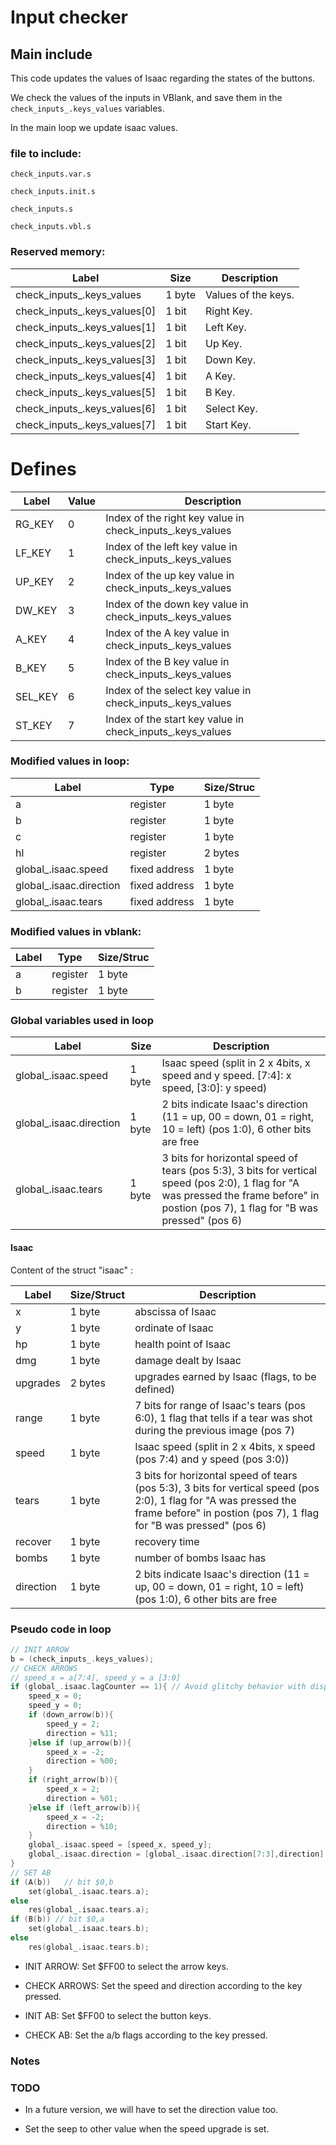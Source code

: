 # Input checker

## Main include

This code updates the values of Isaac regarding the states of the buttons.

We check the values of the inputs in VBlank, and save them in the `check_inputs_.keys_values` variables.

In the main loop we update isaac values.

### file to include:

`check_inputs.var.s`

`check_inputs.init.s`

`check_inputs.s`

`check_inputs.vbl.s`

### Reserved memory:

| Label | Size |  Description  |
| ------------- | ---------- | ----------- |
| check_inputs_.keys_values | 1 byte | Values of the keys. |
| check_inputs_.keys_values[0] | 1 bit | Right Key. |
| check_inputs_.keys_values[1] | 1 bit | Left Key. |
| check_inputs_.keys_values[2] | 1 bit | Up Key. |
| check_inputs_.keys_values[3] | 1 bit | Down Key. |
| check_inputs_.keys_values[4] | 1 bit | A Key. |
| check_inputs_.keys_values[5] | 1 bit | B Key. |
| check_inputs_.keys_values[6] | 1 bit | Select Key. |
| check_inputs_.keys_values[7] | 1 bit | Start Key. |

# Defines

| Label | Value | Description |
| ----- | ----- | ----------- |
| RG_KEY  | 0 | Index of the right key value in check_inputs_.keys_values  |
| LF_KEY  | 1 | Index of the left key value in check_inputs_.keys_values   |
| UP_KEY  | 2 | Index of the up key value in check_inputs_.keys_values     |
| DW_KEY  | 3 | Index of the down key value in check_inputs_.keys_values   |
| A_KEY   | 4 | Index of the A key value in check_inputs_.keys_values      |
| B_KEY   | 5 | Index of the B key value in check_inputs_.keys_values      |
| SEL_KEY | 6 | Index of the select key value in check_inputs_.keys_values |
| ST_KEY  | 7 | Index of the start key value in check_inputs_.keys_values  |


### Modified values in loop:

| Label | Type | Size/Struc |
| ------------- | ------------- | ---------- |
| a | register | 1 byte |
| b | register | 1 byte |
| c | register | 1 byte |
| hl | register | 2 bytes |
| global_.isaac.speed | fixed address | 1 byte |
| global_.isaac.direction | fixed address | 1 byte
| global_.isaac.tears | fixed address | 1 byte |

### Modified values in vblank:

| Label | Type | Size/Struc |
| ------------- | ------------- | ---------- |
| a | register | 1 byte |
| b | register | 1 byte |

### Global variables used in loop

| Label | Size |  Description  |
| ------------- | ---------- | ----------- |
| global_.isaac.speed | 1 byte | Isaac speed (split in 2 x 4bits, x speed and y speed. [7:4]: x speed, [3:0]: y speed) |
| global_.isaac.direction | 1 byte | 2 bits indicate Isaac's direction (11 = up, 00 = down, 01 = right, 10 = left) (pos 1:0), 6 other bits are free |
| global_.isaac.tears | 1 byte | 3 bits for horizontal speed of tears (pos 5:3), 3 bits for vertical speed (pos 2:0), 1 flag for "A was pressed the frame before" in postion (pos 7), 1 flag for "B  was pressed" (pos 6)|

#### Isaac

Content of the struct "isaac" :

| Label | Size/Struct | Description |
| ----- | ---- | ----------- |
| x | 1 byte | abscissa of Isaac |
| y | 1 byte | ordinate of Isaac |
| hp | 1 byte | health point of Isaac |
| dmg | 1 byte | damage dealt by Isaac |
| upgrades | 2 bytes | upgrades earned by Isaac (flags, to be defined) |
| range | 1 byte | 7 bits for range of Isaac's tears (pos 6:0), 1 flag that tells if a tear was shot during the previous image (pos 7)|
| speed | 1 byte | Isaac speed (split in 2 x 4bits, x speed (pos 7:4) and y speed (pos 3:0)) |
| tears | 1 byte | 3 bits for horizontal speed of tears (pos 5:3), 3 bits for vertical speed (pos 2:0), 1 flag for "A was pressed the frame before" in postion (pos 7), 1 flag for "B  was pressed" (pos 6)|
| recover | 1 byte | recovery time |
| bombs | 1 byte | number of bombs Isaac has |
| direction | 1 byte | 2 bits indicate Isaac's direction (11 = up, 00 = down, 01 = right, 10 = left) (pos 1:0), 6 other bits are free |


### Pseudo code in loop

~~~C
// INIT ARROW
b = (check_inputs_.keys_values);
// CHECK ARROWS
// speed_x = a[7:4], speed_y = a [3:0]
if (global_.isaac.lagCounter == 1){ // Avoid glitchy behavior with display and collisions
	speed_x = 0;
	speed_y = 0;
	if (down_arrow(b)){
		speed_y = 2;
		direction = %11;
	}else if (up_arrow(b)){
		speed_x = -2;
		direction = %00;
	}
	if (right_arrow(b)){
		speed_x = 2;
		direction = %01;
	}else if (left_arrow(b)){
		speed_x = -2;
		direction = %10;
	}
	global_.isaac.speed = [speed_x, speed_y];
	global_.isaac.direction = [global_.isaac.direction[7:3],direction]
}
// SET AB
if (A(b))	// bit $0,b
	set(global_.isaac.tears.a);
else
	res(global_.isaac.tears.a);
if (B(b)) // bit $0,a
	set(global_.isaac.tears.b);
else
	res(global_.isaac.tears.b);

~~~

* INIT ARROW: Set $FF00 to select the arrow keys.

* CHECK ARROWS: Set the speed and direction according to the key pressed.

* INIT AB: Set $FF00 to select the button keys.

* CHECK AB: Set the a/b flags according to the key pressed.

### Notes



### TODO

* In a future version, we will have to set the direction value too.

* Set the seep to other value when the speed upgrade is set.

